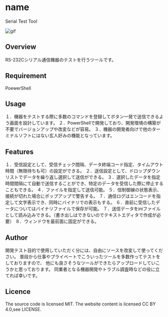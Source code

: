 # name
Serial Test Tool

![gif](https://github.com/kamehouse102/SerialTest/blob/master/screenShot.gif)

## Overview
RS-232Cシリアル通信機器のテストを行うツールです。

## Requirement
PoewerShell

## Usage
１．機器をテストする際に多数のコマンドを登録してボタン一発で送信できるよう画面を設計しています。
２．PowerShellで開発しており、開発環境の構築が不要でバージョンアップや改変などが容易。
３．機器の開発者向けで他のターミナルソフトにはない玄人好みの機能となっています。

## Features
１．受信設定として、受信チェック間隔、データ終端コード指定、タイムアウト時間（無限待ちも可）の設定ができる。
２．送信設定として、ドロップダウンリストでデータを繰り返し選択して送信ができる。
３．選択したデータを指定時間間隔にて自動で送信することができ、特定のデータを受信した際に停止することもできる。
４．ファイルを指定して送信可能。
５．信制御線の状態表示、接続が切れた場合にポップアップで警告する。
７．通信ログはエンコードを指定して文字表示でき、同時にバイナリでの表示もする。
６．直前に受信したデータについてはバイナリファイルで保存が可能。
７．送信データをiniファイルとして読み込みできる。（書き出しはできないのでテキストエディタで作成が必要）
８．ウィンドウを最前面に固定ができる。

## Author
開発テスト目的で使用していただく分には、自由にソースを改変して使ってください。
普段から仕事やプライベートでこういったツールを多数作ってテストをしておりますので、
他にも良さそうなツールができたらアップロードしていこうかと思っております。
同業者となる機器開発やトラブル調査時などの役に立てれば幸いです。

## Licence
The source code is licensed MIT. The website content is licensed CC BY 4.0,see LICENSE.
